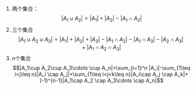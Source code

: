 1. 两个集合：$$|A_1\cup A_2|=|A_1|+|A_2|-|A_1\cap A_2|$$
2. 三个集合$$|A_1\cup A_2\cup A_3|=|A_1|+|A_2|+|A_3|-|A_1\cap A_2|-|A_1\cap A_3|-|A_2\cap A_3|+|A_1\cap A_2\cap A_3|$$
3. $n$个集合$$|A_1\cup A_2\cup A_3\cdots \cup A_n|=\sum_{i=1}^n |A_i|-\sum_{1\leq i<j\leq n}|A_i \cap A_j|+\sum_{1\leq i<j<k\leq n}|A_i\cap A_j \cap A_k|+(-1)^{n-1}|A_1\cap A_2 \cap A_3\cdots \cap A_n|$$